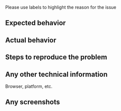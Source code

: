 Please use labels to highlight the reason for the issue

## Expected behavior

## Actual behavior

## Steps to reproduce the problem

## Any other technical information
Browser, platform, etc.

## Any screenshots
